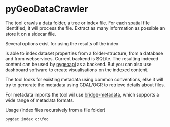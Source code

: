 # pyGeoDataCrawler

The tool crawls a data folder, a tree or index file. For each spatial file identified, it will process the file. Extract as many information as possible an store it on a sidecar file.

Several options exist for using the results of the index

is able to index dataset properties from a folder-structure, from a database and from webservices. 
Current backend is SQLite. The resulting indexed content can be used by [pygeoapi](http://pygeoapi.io) as a backend.
But you can also use dashboard software to create visualisations on the indexed content.

The tool looks for existing metadata using common conventions, else it will try to generate the metadata 
using GDAL/OGR to retrieve details about files.

For metadata imports the tool wil use [bridge-metadata](https://github.com/pvgenuchten/bridge-metadata), which supports a wide range of metadata formats. 

Usage (index files recursively from a file folder)

```
pygdac index c:\foo
```

